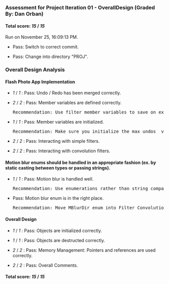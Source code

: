 ### Assessment for Project Iteration 01 - OverallDesign (Graded By: Dan Orban)

#### Total score: _15_ / _15_

Run on November 25, 16:09:13 PM.

+ Pass: Switch to correct commit.



+ Pass: Change into directory "PROJ".


### Overall Design Analysis


#### Flash Photo App Implementation

+  _1_ / _1_ : Pass: Undo / Redo has been merged correctly.

    

+  _2_ / _2_ : Pass: Member variables are defined correctly.

    <pre>Recommendation: Use filter member variables to save on expensive create and delete calls.</pre>

+  _1_ / _1_ : Pass: Member variables are initialized.

    <pre>Recommendation: Make sure you initialize the max_undos_ variable</pre>

+  _2_ / _2_ : Pass: Interacting with simple filters.

    

+  _2_ / _2_ : Pass: Interacting with convolution filters.

    


#### Motion blur enums should be handled in an appropriate fashion (ex. by static casting between types or passing strings).

+  _1_ / _1_ : Pass: Motion blur is handled well.

    <pre>Recommendation: Use enumerations rather than string compare</pre>

+ Pass: Motion blur enum is in the right place.

    <pre>Recommendation: Move MBlurDir enum into Filter Convolution Motion Blur class.</pre>


#### Overall Design

+  _1_ / _1_ : Pass: Objects are initialized correctly.

    

+  _1_ / _1_ : Pass: Objects are destructed correctly.

    

+  _2_ / _2_ : Pass: Memory Management: Pointers and references are used correctly.

    

+  _2_ / _2_ : Pass: Overall Comments.

    

#### Total score: _15_ / _15_

